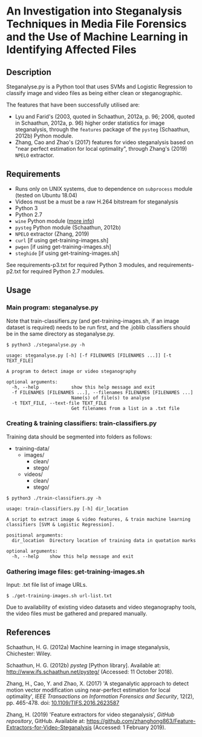 # An Investigation into Steganalysis Techniques in Media File Forensics and the Use of Machine Learning in Identifying Affected Files


## Description

Steganalyse.py is a Python tool that uses SVMs and Logistic Regression to classify image and video files as being either clean or steganographic.

The features that have been successfully utilised are:
- Lyu and Farid's (2003, quoted in Schaathun, 2012a, p. 96; 2006, quoted in Schaathun, 2012a, p. 96) higher order statistics for image steganalysis, through the `features` package of the `pysteg` (Schaathun, 2012b) Python module.
- Zhang, Cao and Zhao's (2017) features for video steganalysis based on "near perfect estimation for local optimality", through Zhang's (2019) `NPELO` extractor.


## Requirements

- Runs only on UNIX systems, due to dependence on `subprocess` module (tested on Ubuntu 18.04)
- Videos must be a must be a raw H.264 bitstream for steganalysis
- Python 3
- Python 2.7
- `wine` Python module ([more info](https://wiki.winehq.org/Ubuntu))
- `pysteg` Python module (Schaathun, 2012b)
- `NPELO` extractor (Zhang, 2019)
- `curl` [if using get-training-images.sh]
- `pwgen` [if using get-training-images.sh]
- `steghide` [if using get-training-images.sh]

See requirements-p3.txt for required Python 3 modules, and requirements-p2.txt for required Python 2.7 modules.


## Usage

### Main program: steganalyse.py

Note that train-classifiers.py (and get-training-images.sh, if an image dataset is required) needs to be run first, and the .joblib classifiers should be in the same directory as steganalyse.py.

```console
$ python3 ./steganalyse.py -h

usage: steganalyse.py [-h] [-f FILENAMES [FILENAMES ...]] [-t TEXT_FILE]

A program to detect image or video steganography

optional arguments:
  -h, --help            show this help message and exit
  -f FILENAMES [FILENAMES ...], --filenames FILENAMES [FILENAMES ...]
                        Name(s) of file(s) to analyse
  -t TEXT_FILE, --text-file TEXT_FILE
                        Get filenames from a list in a .txt file

```

### Creating & training classifiers: train-classifiers.py

Training data should be segmented into folders as follows:

* training-data/
  + images/
    - clean/
    - stego/
  + videos/
    - clean/
    - stego/

```console
$ python3 ./train-classifiers.py -h

usage: train-classifiers.py [-h] dir_location

A script to extract image & video features, & train machine learning
classifiers [SVM & Logistic Regression].

positional arguments:
  dir_location  Directory location of training data in quotation marks

optional arguments:
  -h, --help    show this help message and exit

```

### Gathering image files: get-training-images.sh

Input: .txt file list of image URLs.

```console
$ ./get-training-images.sh url-list.txt

```

Due to availability of existing video datasets and video steganography tools, the video files must be gathered and prepared manually.


## References

Schaathun, H. G. (2012a) Machine learning in image steganalysis, Chichester: Wiley.

Schaathun, H. G. (2012b) *pysteg* [Python library]. Available at: http://www.ifs.schaathun.net/pysteg/ (Accessed: 11 October 2018).

Zhang, H., Cao, Y. and Zhao, X. (2017) 'A steganalytic approach to detect motion vector modification using near-perfect estimation for local optimality', *IEEE Transactions on Information Forensics and Security*, 12(2), pp. 465-478. doi: [10.1109/TIFS.2016.2623587](https://doi.org/10.1109/TIFS.2016.2623587)

Zhang, H. (2019) 'Feature extractors for video steganalysis', *GitHub repository*, GitHub. Available at: https://github.com/zhanghong863/Feature-Extractors-for-Video-Steganalysis (Accessed: 1 February 2019).
